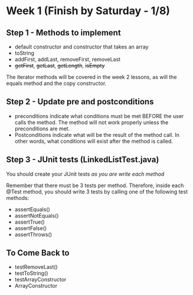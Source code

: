 # Week 1 (Finish by Saturday - 1/8)

## Step 1 - Methods to implement

- default constructor and constructor that takes an array
- toString
- addFirst, addLast, removeFirst, removeLast
- ~~getFirst~~, ~~getLast~~, ~~getLength~~, ~~isEmpty~~

The iterator methods will be covered in the week 2 lessons, as will the equals method and the copy constructor.

## Step 2 - Update pre and postconditions

- preconditions indicate what conditions must be met BEFORE the user calls the method. The method will not work properly unless the preconditions are met.
- Postconditions indicate what will be the result of the method call. In other words, what conditions will exist after the method is called.

## Step 3 - JUnit tests (LinkedListTest.java)

You should create your JUnit tests _as you are write each method_

Remember that there must be 3 tests per method. Therefore, inside each @Test method, you should write 3 tests by calling one of the following test methods:

- assertEquals()
- assertNotEquals()
- assertTrue()
- assertFalse()
- assertThrows()

## To Come Back to

- testRemoveLast()
- testToString()
- testArrayConstructor
- ArrayConstructor
